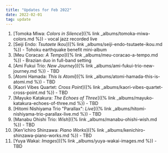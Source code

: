 ```yaml
---
title: "Updates for Feb 2022"
date: 2022-02-01
tag: update
---
```



1. [Tomoka Miwa: *Colors in Silence*]({% link _albums/tomoka-miwa-colors.md %}) - vocal jazz recorded live
1. [Seiji Endo: *Tsutaete Ikou*]({% link _albums/seiji-endo-tsutaete-ikou.md %}) - Tohoku earthquake benefit mini-album
1. [Meu Coracao: *A Tempo*]({% link _albums/meu-coracao-a-tempo.md %}) - Brazian duo in full-band setting
1. [Ami Fukui Trio: *New Journey*]({% link _albums/ami-fukui-trio-new-journey.md %}) - TBD
1. [Atomi Hamada: *This Is Atomi*]({% link _albums/atomi-hamada-this-is-atomi.md %}) - TBD
1. [Kaori Vibes Quartet: *Cross Point*]({% link _albums/kaori-vibes-quartet-cross-point.md %}) - TBD
1. [Mayuko Katakura: *The Echoes of Three*]({% link _albums/mayuko-katakura-echoes-of-three.md %}) - TBD
1. [Hitomi Nishiyama Trio "Parallax": *Live*]({% link _albums/hitomi-nishiyama-trio-parallax-live.md %}) - TBD
1. [Manabu Ohishi Trio: *Wish*]({% link _albums/manabu-ohishi-wish.md %}) - TBD
1. [Ken'ichiro Shinzawa: *Piano Works*]({% link _albums/kenichiro-shinzawa-piano-works.md %}) - TBD
1. [Yuya Wakai: *Images*]({% link _albums/yuya-wakai-images.md %}) - TBD
